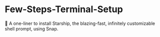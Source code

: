 # Few-Steps-Terminal-Setup
🚀 A one-liner to install Starship, the blazing-fast, infinitely customizable shell prompt, using Snap.

